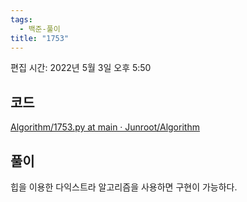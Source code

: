 ```yaml
---
tags:
  - 백준-풀이
title: "1753"
---
```


편집 시간: 2022년 5월 3일 오후 5:50

## 코드

[Algorithm/1753.py at main · Junroot/Algorithm](https://github.com/Junroot/Algorithm/blob/main/backjoon/1753.py)

## 풀이

힙을 이용한 다익스트라 알고리즘을 사용하면 구현이 가능하다.
